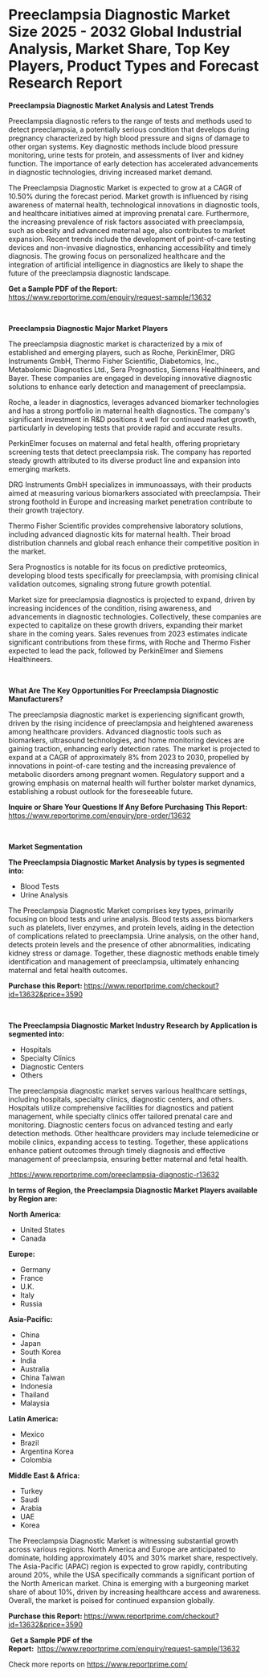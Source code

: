<p><h1>Preeclampsia Diagnostic Market Size 2025 - 2032 Global Industrial Analysis, Market Share, Top Key Players, Product Types and Forecast Research Report</h1></p><p><strong>Preeclampsia Diagnostic Market Analysis and Latest Trends</strong></p>
<p><p>Preeclampsia diagnostic refers to the range of tests and methods used to detect preeclampsia, a potentially serious condition that develops during pregnancy characterized by high blood pressure and signs of damage to other organ systems. Key diagnostic methods include blood pressure monitoring, urine tests for protein, and assessments of liver and kidney function. The importance of early detection has accelerated advancements in diagnostic technologies, driving increased market demand.</p><p>The Preeclampsia Diagnostic Market is expected to grow at a CAGR of 10.50% during the forecast period. Market growth is influenced by rising awareness of maternal health, technological innovations in diagnostic tools, and healthcare initiatives aimed at improving prenatal care. Furthermore, the increasing prevalence of risk factors associated with preeclampsia, such as obesity and advanced maternal age, also contributes to market expansion. Recent trends include the development of point-of-care testing devices and non-invasive diagnostics, enhancing accessibility and timely diagnosis. The growing focus on personalized healthcare and the integration of artificial intelligence in diagnostics are likely to shape the future of the preeclampsia diagnostic landscape.</p></p>
<p><strong>Get a Sample PDF of the Report:&nbsp;</strong> <a href="https://www.reportprime.com/enquiry/request-sample/13632?utm_campaign=2932&utm_medium=2&utm_source=Github&utm_content=ia&utm_term=20032025&utm_id=preeclampsia-diagnostic">https://www.reportprime.com/enquiry/request-sample/13632</a></p>
<p>&nbsp;</p>
<p><strong>Preeclampsia Diagnostic Major Market Players</strong></p>
<p><p>The preeclampsia diagnostic market is characterized by a mix of established and emerging players, such as Roche, PerkinElmer, DRG Instruments GmbH, Thermo Fisher Scientific, Diabetomics, Inc., Metabolomic Diagnostics Ltd., Sera Prognostics, Siemens Healthineers, and Bayer. These companies are engaged in developing innovative diagnostic solutions to enhance early detection and management of preeclampsia.</p><p>Roche, a leader in diagnostics, leverages advanced biomarker technologies and has a strong portfolio in maternal health diagnostics. The company's significant investment in R&D positions it well for continued market growth, particularly in developing tests that provide rapid and accurate results.</p><p>PerkinElmer focuses on maternal and fetal health, offering proprietary screening tests that detect preeclampsia risk. The company has reported steady growth attributed to its diverse product line and expansion into emerging markets.</p><p>DRG Instruments GmbH specializes in immunoassays, with their products aimed at measuring various biomarkers associated with preeclampsia. Their strong foothold in Europe and increasing market penetration contribute to their growth trajectory.</p><p>Thermo Fisher Scientific provides comprehensive laboratory solutions, including advanced diagnostic kits for maternal health. Their broad distribution channels and global reach enhance their competitive position in the market.</p><p>Sera Prognostics is notable for its focus on predictive proteomics, developing blood tests specifically for preeclampsia, with promising clinical validation outcomes, signaling strong future growth potential.</p><p>Market size for preeclampsia diagnostics is projected to expand, driven by increasing incidences of the condition, rising awareness, and advancements in diagnostic technologies. Collectively, these companies are expected to capitalize on these growth drivers, expanding their market share in the coming years. Sales revenues from 2023 estimates indicate significant contributions from these firms, with Roche and Thermo Fisher expected to lead the pack, followed by PerkinElmer and Siemens Healthineers.</p></p>
<p>&nbsp;</p>
<p><strong>What Are The Key Opportunities For Preeclampsia Diagnostic Manufacturers?</strong></p>
<p><p>The preeclampsia diagnostic market is experiencing significant growth, driven by the rising incidence of preeclampsia and heightened awareness among healthcare providers. Advanced diagnostic tools such as biomarkers, ultrasound technologies, and home monitoring devices are gaining traction, enhancing early detection rates. The market is projected to expand at a CAGR of approximately 8% from 2023 to 2030, propelled by innovations in point-of-care testing and the increasing prevalence of metabolic disorders among pregnant women. Regulatory support and a growing emphasis on maternal health will further bolster market dynamics, establishing a robust outlook for the foreseeable future.</p></p>
<p><strong>Inquire or Share Your Questions If Any Before Purchasing This Report:</strong> <a href="https://www.reportprime.com/enquiry/pre-order/13632?utm_campaign=2932&utm_medium=2&utm_source=Github&utm_content=ia&utm_term=20032025&utm_id=preeclampsia-diagnostic">https://www.reportprime.com/enquiry/pre-order/13632</a></p>
<p>&nbsp;</p>
<p><strong>Market Segmentation</strong></p>
<p><strong>The Preeclampsia Diagnostic Market Analysis by types is segmented into:</strong></p>
<p><ul><li>Blood Tests</li><li>Urine Analysis</li></ul></p>
<p><p>The Preeclampsia Diagnostic Market comprises key types, primarily focusing on blood tests and urine analysis. Blood tests assess biomarkers such as platelets, liver enzymes, and protein levels, aiding in the detection of complications related to preeclampsia. Urine analysis, on the other hand, detects protein levels and the presence of other abnormalities, indicating kidney stress or damage. Together, these diagnostic methods enable timely identification and management of preeclampsia, ultimately enhancing maternal and fetal health outcomes.</p></p>
<p><strong>Purchase this Report:&nbsp;</strong><a href="https://www.reportprime.com/checkout?id=13632&price=3590&utm_campaign=2932&utm_medium=2&utm_source=Github&utm_content=ia&utm_term=20032025&utm_id=preeclampsia-diagnostic">https://www.reportprime.com/checkout?id=13632&price=3590</a></p>
<p>&nbsp;</p>
<p><strong>The Preeclampsia Diagnostic Market Industry Research by Application is segmented into:</strong></p>
<p><ul><li>Hospitals</li><li>Specialty Clinics</li><li>Diagnostic Centers</li><li>Others</li></ul></p>
<p><p>The preeclampsia diagnostic market serves various healthcare settings, including hospitals, specialty clinics, diagnostic centers, and others. Hospitals utilize comprehensive facilities for diagnostics and patient management, while specialty clinics offer tailored prenatal care and monitoring. Diagnostic centers focus on advanced testing and early detection methods. Other healthcare providers may include telemedicine or mobile clinics, expanding access to testing. Together, these applications enhance patient outcomes through timely diagnosis and effective management of preeclampsia, ensuring better maternal and fetal health.</p></p>
<p><a href="https://www.reportprime.com/preeclampsia-diagnostic-r13632?utm_campaign=2932&utm_medium=2&utm_source=Github&utm_content=ia&utm_term=20032025&utm_id=preeclampsia-diagnostic">&nbsp;https://www.reportprime.com/preeclampsia-diagnostic-r13632</a></p>
<p><strong>In terms of Region, the Preeclampsia Diagnostic Market Players available by Region are:</strong></p>
<p>
    <p> <strong> North America: </strong>
        <ul>
            <li>United States</li>
            <li>Canada</li>
        </ul>
        </p> 
    <p> <strong> Europe: </strong>
        <ul>
            <li>Germany</li>
            <li>France</li>
            <li>U.K.</li>
            <li>Italy</li>
            <li>Russia</li>
        </ul>
        </p> 
    <p> <strong> Asia-Pacific: </strong>
        <ul>
            <li>China</li>
            <li>Japan</li>
            <li>South Korea</li>
            <li>India</li>
            <li>Australia</li>
            <li>China Taiwan</li>
            <li>Indonesia</li>
            <li>Thailand</li>
            <li>Malaysia</li>
        </ul>
        </p> 
    <p> <strong> Latin America: </strong>
        <ul>
            <li>Mexico</li>
            <li>Brazil</li>
            <li>Argentina Korea</li>
            <li>Colombia</li>
        </ul>
        </p> 
    <p> <strong> Middle East & Africa: </strong>
        <ul>
            <li>Turkey</li>
            <li>Saudi</li>
            <li>Arabia</li>
            <li>UAE</li>
            <li>Korea</li>
        </ul>
    </p>
    </p>
<p><p>The Preeclampsia Diagnostic Market is witnessing substantial growth across various regions. North America and Europe are anticipated to dominate, holding approximately 40% and 30% market share, respectively. The Asia-Pacific (APAC) region is expected to grow rapidly, contributing around 20%, while the USA specifically commands a significant portion of the North American market. China is emerging with a burgeoning market share of about 10%, driven by increasing healthcare access and awareness. Overall, the market is poised for continued expansion globally.</p></p>
<p><strong>Purchase this Report: </strong><a href="https://www.reportprime.com/checkout?id=13632&price=3590&utm_campaign=2932&utm_medium=2&utm_source=Github&utm_content=ia&utm_term=20032025&utm_id=preeclampsia-diagnostic">https://www.reportprime.com/checkout?id=13632&price=3590</a></p>
<p>&nbsp;<strong>Get a Sample PDF of the Report:&nbsp;&nbsp;</strong><a href="https://www.reportprime.com/enquiry/request-sample/13632?utm_campaign=2932&utm_medium=2&utm_source=Github&utm_content=ia&utm_term=20032025&utm_id=preeclampsia-diagnostic">https://www.reportprime.com/enquiry/request-sample/13632</a></p>
<p><strong></strong></p>
<p>Check more reports on <a href="https://www.reportprime.com/?utm_campaign=2932&utm_medium=2&utm_source=Github&utm_content=ia&utm_term=20032025&utm_id=preeclampsia-diagnostic">https://www.reportprime.com/</a></p>